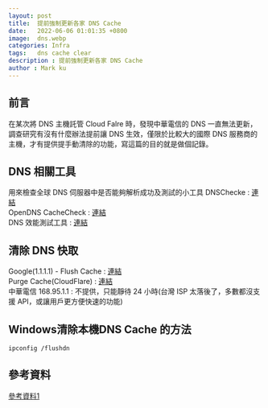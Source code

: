 ```yaml
---
layout: post
title:  提前強制更新各家 DNS Cache 
date:   2022-06-06 01:01:35 +0800
image:  dns.webp
categories: Infra
tags:   dns cache clear 
description : 提前強制更新各家 DNS Cache 
author : Mark ku
---
```

## 前言
在某次將 DNS 主機託管 Cloud Falre 時，發現中華電信的 DNS 一直無法更新，調查研究有沒有什麼辦法提前讓 DNS 生效，僅限於比較大的國際 DNS 服務商的主機，才有提供提手動清除的功能，寫這篇的目的就是做個記錄。

## DNS 相關工具
用來檢查全球 DNS 伺服器中是否能夠解析成功及測試的小工具
DNSChecke : [連結](https://dnschecker.org/)  
OpenDNS CacheCheck : [連結](https://cachecheck.opendns.com/)  
DNS 效能測試工具 : [連結](https://www.dnsperf.com/)  

## 清除 DNS 快取
Google(1.1.1.1) - Flush Cache : [連結](https://developers.google.com/speed/public-dns/cache)  
Purge Cache(CloudFlare) : [連結](https://1.1.1.1/purge-cache/)  
中華電信 168.95.1.1 : 不提供，只能靜待 24 小時(台灣 ISP 太落後了，多數都沒支援 API，或讓用戶更方便快速的功能)  

## Windows清除本機DNS Cache 的方法

```
ipconfig /flushdn
```

## 參考資料
[參考資料1](https://study.smallway.tw/other/6195/)
